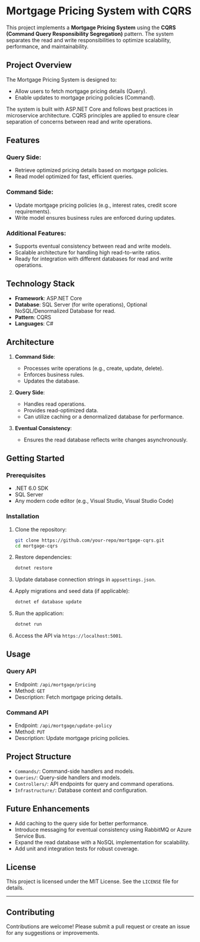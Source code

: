 
# Mortgage Pricing System with CQRS

This project implements a **Mortgage Pricing System** using the **CQRS (Command Query Responsibility Segregation)** pattern. The system separates the read and write responsibilities to optimize scalability, performance, and maintainability.

## Project Overview

The Mortgage Pricing System is designed to:
- Allow users to fetch mortgage pricing details (Query).
- Enable updates to mortgage pricing policies (Command).

The system is built with ASP.NET Core and follows best practices in microservice architecture. CQRS principles are applied to ensure clear separation of concerns between read and write operations.

## Features

### Query Side:
- Retrieve optimized pricing details based on mortgage policies.
- Read model optimized for fast, efficient queries.

### Command Side:
- Update mortgage pricing policies (e.g., interest rates, credit score requirements).
- Write model ensures business rules are enforced during updates.

### Additional Features:
- Supports eventual consistency between read and write models.
- Scalable architecture for handling high read-to-write ratios.
- Ready for integration with different databases for read and write operations.

## Technology Stack

- **Framework**: ASP.NET Core
- **Database**: SQL Server (for write operations), Optional NoSQL/Denormalized Database for read.
- **Pattern**: CQRS
- **Languages**: C#

## Architecture

1. **Command Side**:
   - Processes write operations (e.g., create, update, delete).
   - Enforces business rules.
   - Updates the database.

2. **Query Side**:
   - Handles read operations.
   - Provides read-optimized data.
   - Can utilize caching or a denormalized database for performance.

3. **Eventual Consistency**:
   - Ensures the read database reflects write changes asynchronously.

## Getting Started

### Prerequisites

- .NET 6.0 SDK
- SQL Server
- Any modern code editor (e.g., Visual Studio, Visual Studio Code)

### Installation

1. Clone the repository:
   ```bash
   git clone https://github.com/your-repo/mortgage-cqrs.git
   cd mortgage-cqrs
   ```

2. Restore dependencies:
   ```bash
   dotnet restore
   ```

3. Update database connection strings in `appsettings.json`.

4. Apply migrations and seed data (if applicable):
   ```bash
   dotnet ef database update
   ```

5. Run the application:
   ```bash
   dotnet run
   ```

6. Access the API via `https://localhost:5001`.

## Usage

### Query API
- Endpoint: `/api/mortgage/pricing`
- Method: `GET`
- Description: Fetch mortgage pricing details.

### Command API
- Endpoint: `/api/mortgage/update-policy`
- Method: `PUT`
- Description: Update mortgage pricing policies.

## Project Structure

- `Commands/`: Command-side handlers and models.
- `Queries/`: Query-side handlers and models.
- `Controllers/`: API endpoints for query and command operations.
- `Infrastructure/`: Database context and configuration.

## Future Enhancements

- Add caching to the query side for better performance.
- Introduce messaging for eventual consistency using RabbitMQ or Azure Service Bus.
- Expand the read database with a NoSQL implementation for scalability.
- Add unit and integration tests for robust coverage.

## License

This project is licensed under the MIT License. See the `LICENSE` file for details.

---

## Contributing

Contributions are welcome! Please submit a pull request or create an issue for any suggestions or improvements.
